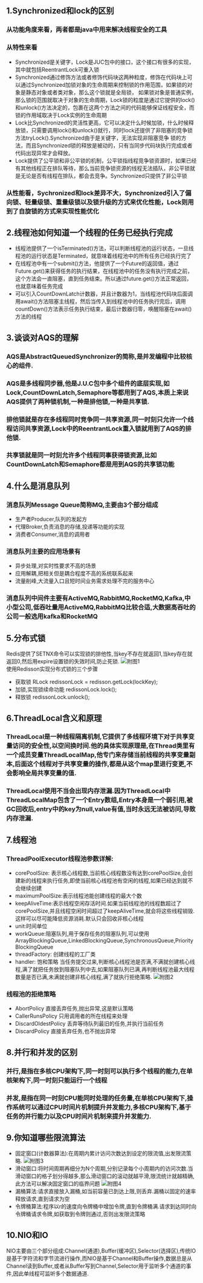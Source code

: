 ## 1.Synchronized和lock的区别
### 从功能角度来看，两者都是java中用来解决线程安全的工具
### 从特性来看
 * Synchronized是关键字，Lock是JUC包中的接口，这个接口有很多的实现，其中就包括ReentrantLock可重入锁
 * Synchronized通过修饰方法或者修饰代码块这两种粒度，修饰在代码块上可以通过Synchronized加锁对象的生命周期来控制锁的作用范围，如果锁的对象是静态对象或者类对象，那么这个锁就是全局锁，
  如果锁对象是普通实例，那么锁的范围就取决于对象的生命周期，Lock锁的粒度是通过它提供的lock()和unlock()方法决定的，包裹在这两个方法之间的代码能够保证线程安全，而锁的作用域取决于Lock实例的生命周期
 * Lock比Synchronized的灵活性更高，它可以决定什么时候加锁，什么时候释放锁，只需要调用lock()和unlock()就行，同时lock还提供了非阻塞的竞争锁方法tryLock().Synchronized由于是关键字，无法实现非阻塞竞争
   锁的方法，而且Synchronized锁的释放是被动的，只有当同步代码块执行完成或者代码出现异常才会释放。
 * Lock提供了公平锁和非公平锁的机制，公平锁指线程竞争锁资源时，如果已经有其他线程正在排队等待，那么当前竞争锁资源的线程无法插队，非公平锁就是无论是否有线程在排队，都会去竞争。Synchronized只提供了非公平锁
### 从性能看，Sychronized和lock差异不大，Synchronized引入了偏向锁、轻量级锁、重量级锁以及锁升级的方式来优化性能，Lock则用到了自旋锁的方式来实现性能优化

## 2.线程池如何知道一个线程的任务已经执行完成
* 线程池提供了一个isTerminated()方法，可以判断线程池的运行状态，一旦线程池的运行状态是Terminated，就意味着线程池中的所有任务已经执行完了
* 在线程池中有一个submit()方法，他提供了一个Future的返回值，通过Future.get()来获得任务的执行结果，在线程池中的任务没有执行完成之前，这个方法会一直阻塞，直到任务结束。所以通过future.get()方法正常返回，也就意味着任务完成
* 可以引入CountDownLatch计数器，并且计数器为1，当线程池代码块后面调用await()方法阻塞主线程，然后当传入到线程池中的任务执行完后，调用countDown()方法表示任务执行结束，最后计数器归零，唤醒阻塞在await()方法的线程

## 3.谈谈对AQS的理解
### AQS是AbstractQueuedSynchronizer的简称,是并发编程中比较核心的组件.
### AQS是多线程同步器,他是J.U.C包中多个组件的底层实现,如Lock,CountDownLatch,Semaphore等都用到了AQS,本质上来说AQS提供了两种锁机制,一种是排他锁,一种是共享锁.
### 排他锁就是存在多线程同时竞争同一共享资源,同一时刻只允许一个线程访问共享资源,Lock中的ReentrantLock重入锁就用到了AQS的排他锁.
### 共享锁就是同一时刻允许多个线程同事获得锁资源,比如CountDownLatch和Semaphore都是用到AQS的共享锁功能


## 4.什么是消息队列
### 消息队列Message Queue简称MQ,主要由3个部分组成
* 生产者Producer,队列的发起方
* 代理Broker,负责消息的存储,投递等功能的实现
* 消费者Consumer,消息的调用者
### 消息队列主要的应用场景有
* 异步处理,对实时性要求不高的场景
* 应用解耦,把相关但是耦合程度不高的系统联系起来
* 流量削峰,大流量入口且短时间业务需求处理不完的服务中心
### 消息队列中间件主要有ActiveMQ,RabbitMQ,RocketMQ,Kafka,中小型公司,低吞吐量用ActiveMQ,RabbitMQ比较合适,大数据高吞吐的公司一般选用kafka和RocketMQ

## 5.分布式锁
Redis提供了SETNX命令可以实现锁的排他性,当key不存在就返回1,当key存在就返回0,然后用expire设置锁的失效时间,防止死锁.
![附图1](https://github.com/yaokai26/Images/blob/master/21.png)\
使用Redisson实现分布式锁的三个步骤
* 获取锁 RLock redissonLock = redisson.getLock(lockKey);
* 加锁,实现锁续命功能 redissonLock.lock();
* 释放锁 redissonLock.unlock();

## 6.ThreadLocal含义和原理
### ThreadLocal是一种线程隔离机制,它提供了多线程环境下对于共享变量访问的安全性,以空间换时间.他的具体实现原理是,在Thread类里有一个成员变量ThreadLocalMap,他专门来存储当前线程的共享变量副本,后面这个线程对于共享变量的操作,都是从这个map里进行变更,不会影响全局共享变量的值.
### ThreadLocal使用不当会出现内存泄漏.因为ThreadLocal中ThreadLocalMap包含了一个Entry数组,Entry本身是一个弱引用,被GC回收后,entry中的key为null,value有值,当时永远无法被访问,导致内存泄漏.

## 7.线程池
### ThreadPoolExecutor线程池参数详解:
* corePoolSize: 表示核心线程数,当前核心线程数没有达到corePoolSize,会创建新的线程来执行任务,即使当前核心线程池有空闲的线程,如果已经达到就不会继续创建
* maximumPoolSize:表示线程池能创建线程的最大个数
* keepAliveTime:表示线程空闲存活时间.如果当前线程池的线程数超过了corePoolSize,并且线程空闲时间超过了keepAliveTime,就会将这些线程销毁.这样可以尽可能降低资源消耗.默认只会回收非核心线程
* unit:时间单位
* workQueue:阻塞队列,用于保存任务的阻塞队列,可以使用ArrayBlockingQueue,LinkedBlockingQueue,SynchronousQueue,PriorityBlockingQueue
* threadFactory: 创建线程的工厂类
* handler: 饱和策略
当任务提交过来,判断核心线程池是否满,不满就创建核心线程,满了就把任务放到阻塞队列中去,如果阻塞队列已满,再判断线程池最大线程数量是否已满,未满就创建非核心线程,满了就执行拒绝策略.
![附图2](https://github.com/yaokai26/Images/blob/master/22.png)

### 线程池的拒绝策略
 * AbortPolicy 直接丢弃任务,抛出异常,这是默认策略
 * CallerRunsPolicy 只用调用者的所在线程来处理
 * DiscardOldestPolicy 丢弃等待队列最旧的任务,并执行当前任务
 * DiscardPolicy 直接丢弃任务,也不抛出异常

## 8.并行和并发的区别
### 并行,是指在多核CPU架构下,同一时刻可以执行多个线程的能力,在单核架构下,同一时刻只能运行一个线程
### 并发,是指在同一时刻CPU能同时处理的任务量,在单核CPU架构下,操作系统可以通过CPU时间片机制提升并发能力,多核CPU架构下,基于任务的并行能力以及CPU时间片机制来提升并发能力.

## 9.你知道哪些限流算法
* 固定窗口(计数器算法):在周期内累计访问次数达到设定的限流值,出发限流策略.
 ![附图3](https://github.com/yaokai26/Images/blob/master/23.png)
* 滑动窗口:将时间周期再细分为N个周期,分别记录每个小周期内的访问次数.当滑动窗口的格子划分得越多,那么滑动窗口的滚动就越平滑,限流统计就越精确,此方法可以解决固定窗口的临界问题
 ![附图4](https://github.com/yaokai26/Images/blob/master/24.png)
* 漏桶算法:请求直接放入漏桶,如当前容量已到达上限,则丢弃.漏桶以固定的速率释放请求,直到请求为空
* 令牌桶算法:程序以r的速度向令牌桶中增加令牌,直到令牌桶满.请求到达同时向令牌桶请求令牌,如获取到令牌则通过,否则出发限流策略

## 10.NIO和IO
NIO主要由三个部分组成:Channel(通道),Buffer(缓冲区),Selector(选择区),传统IO是基于字符流和字节流进行操作,而NIO是基于Channel和Buffer操作,数据总是从Channel读到Buffer,或者从Buffer写到Channel,Selector用于监听多个通道的事件,因此单线程可监听多个数据通道.
